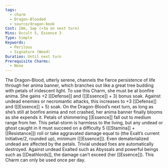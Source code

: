 ```yaml
---
tags:
  - charm
  - Dragon-Blooded
  - source/dragon-book
Cost: 10m, 1wp (+3a on next turn)
Mins: Occult 5, Essence 3
Type: Simple
Keywords:
  - Perilous
  - Signature (Wood)
Duration: Until next turn
Prerequisite Charms:
  - None
---
```

The Dragon-Blood, utterly serene, channels the fierce persistence of life through her anima banner, which branches out like a great tree budding with petals of iridescent light. To use this Charm, she must be at bonfire anima. She gains +2 [[Defense]] and ([[Essence]] + 3) bonus soak. Against undead enemies or necromantic attacks, this increases to +3 [[Defense]] and ([[Essence]] + 5) soak. On the Dragon-Blood’s next turn, as long as she’s still at bonfire anima and not crashed, her anima banner finally blooms as she expends it. Petals of shimmering [[Essence]] fall out to medium range from her. This petal-storm is harmless to the living, but any undead or ghost caught in it must succeed on a difficulty 5 ([[Stamina]] + [[Resistance]]) roll or take aggravated damage equal to (the Exalt’s current Initiative/2, rounded up), minimum ([[Essence]]). Even dematerialized undead are affected by the petals. Trivial undead foes are automatically destroyed. Against undead Exalted such as Abyssals and powerful beings such as [[Deathlords]], the damage can’t exceed (her [[Essence]]). This Charm can only be used once per day.